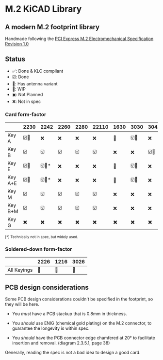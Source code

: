 # M.2 KiCAD Library

## A modern M.2 footprint library

Handmade following the [PCI Express M.2 Electromechanical Specification Revision 1.0](https://web.archive.org/web/20200613074028/http://read.pudn.com/downloads794/doc/project/3133918/PCIe_M.2_Electromechanical_Spec_Rev1.0_Final_11012013_RS_Clean.pdf)

## Status

- ✅: Done & KLC compliant
- ☑️: Done
- 📶: Has antenna variant
- 🚧: WIP
- ✖️: Not Planned
- ❌: Not in spec

### Card form-factor

|         	| 2230 	| 2242 	| 2260 	| 2280 	| 22110 	| 1630 	| 3030 	| 3042 	|
|---------	|------	|------	|------	|------	|-------	|------	|------	|------	|
| Key A   	| ☑️📶    	| ❌    	| ❌    	| ❌    	| ❌     	| 🚧    	| ☑️📶    	| ❌    	|
| Key B   	| ☑️    	| ☑️    	| ☑️    	| ☑️    	| ☑️     	| ❌    	| ❌    	| ☑️📶    	|
| Key E   	| ☑️📶   	| ☑️📶\*  	| ❌    	| ❌    	| ❌     	| 🚧    	| ☑️📶    	| ❌    	|
| Key A+E 	| ☑️📶    	| ☑️📶\*   	| ❌    	| ❌    	| ❌     	| 🚧    	| ☑️📶    	| ❌    	|
| Key M   	| ☑️    	| ☑️    	| ☑️    	| ☑️    	| ☑️     	| ❌    	| ❌    	| ❌    	|
| Key B+M 	| ☑️    	| ☑️    	| ☑️    	| ☑️    	| ☑️     	| ❌    	| ❌    	| ❌    	|
| Key G 	| ✖️    	| ✖️    	| ✖️    	| ✖️    	| ✖️     	| ✖️    	| ✖️    	| ✖️    	|

<sub>[\*] Technically not in spec, but widely used.</sub>

### Soldered-down form-factor

|        	| 2226 	| 1216 	| 3026 	|
|--------	|------	|------	|------	|
| All Keyings 	| 🚧    	| 🚧    	| 🚧    	|

## PCB design considerations

Some PCB design considerations couldn't be specified in the footprint, so they will be here.

- You *must* have a PCB stackup that is 0.8mm in thickness.

- You *should* use ENIG (chemical gold plating) on the M.2 connector, to guarantee the longevity is within spec.

- You *should* have the PCB connector edge chamfered at 20° to facilitate insertion and removal. (diagram 2.3.5.1, page 38)

Generally, reading the spec is not a bad idea to design a good card.